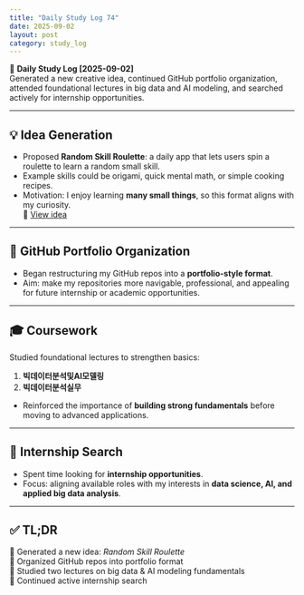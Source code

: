 ```yaml
---
title: "Daily Study Log 74"
date: 2025-09-02
layout: post
category: study_log
---
```


🧠 **Daily Study Log [2025-09-02]**  
Generated a new creative idea, continued GitHub portfolio organization, attended foundational lectures in big data and AI modeling, and searched actively for internship opportunities.  

---

## 💡 Idea Generation  
- Proposed **Random Skill Roulette**: a daily app that lets users spin a roulette to learn a random small skill.  
- Example skills could be origami, quick mental math, or simple cooking recipes.  
- Motivation: I enjoy learning **many small things**, so this format aligns with my curiosity.  
🔗 [View idea](https://github.com/hojjang98/ideas/blob/main/fun/random_skill_roulette.md)

---

## 📁 GitHub Portfolio Organization  
- Began restructuring my GitHub repos into a **portfolio-style format**.  
- Aim: make my repositories more navigable, professional, and appealing for future internship or academic opportunities.  

---

## 🎓 Coursework  
Studied foundational lectures to strengthen basics:  
1. **빅데이터분석및AI모델링**  
2. **빅데이터분석실무**  
- Reinforced the importance of **building strong fundamentals** before moving to advanced applications.  

---

## 💼 Internship Search  
- Spent time looking for **internship opportunities**.  
- Focus: aligning available roles with my interests in **data science, AI, and applied big data analysis**.  

---

## ✅ TL;DR  
📍 Generated a new idea: *Random Skill Roulette*  
📍 Organized GitHub repos into portfolio format  
📍 Studied two lectures on big data & AI modeling fundamentals  
📍 Continued active internship search  
